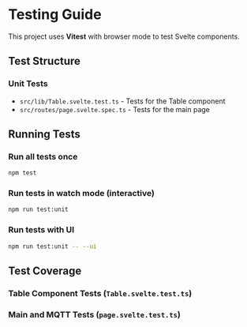 # Testing Guide

This project uses **Vitest** with browser mode to test Svelte components.

## Test Structure

### Unit Tests
- `src/lib/Table.svelte.test.ts` - Tests for the Table component
- `src/routes/page.svelte.spec.ts` - Tests for the main page

## Running Tests

### Run all tests once
```bash
npm test
```

### Run tests in watch mode (interactive)
```bash
npm run test:unit
```

### Run tests with UI
```bash
npm run test:unit -- --ui
```

## Test Coverage

### Table Component Tests (`Table.svelte.test.ts`)


### Main and MQTT Tests (`page.svelte.test.ts`)